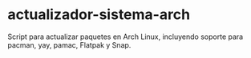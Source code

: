 # actualizador-sistema-arch
Script para actualizar paquetes en Arch Linux, incluyendo soporte para pacman, yay, pamac, Flatpak y Snap.
